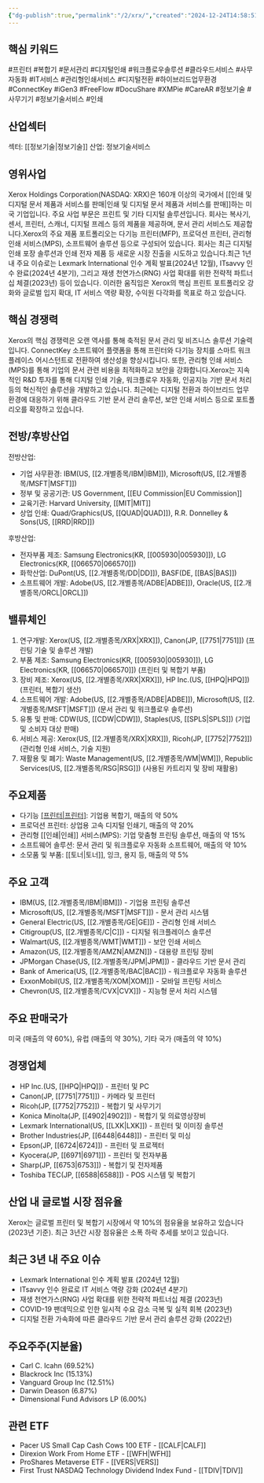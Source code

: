 ```yaml
---
{"dg-publish":true,"permalink":"/2/xrx/","created":"2024-12-24T14:58:51.796+09:00","updated":"2025-07-29T21:37:05.420+09:00"}
---
```


## 핵심 키워드

#프린터 #복합기 #문서관리 #디지털인쇄 #워크플로우솔루션 #클라우드서비스 #사무자동화 #IT서비스 #관리형인쇄서비스 #디지털전환 #하이브리드업무환경 #ConnectKey #iGen3 #FreeFlow #DocuShare #XMPie #CareAR #정보기술 #사무기기 #정보기술서비스 #인쇄 

## 산업섹터

섹터: [[정보기술\|정보기술]]
산업: 정보기술서비스

## 영위사업

Xerox Holdings Corporation(NASDAQ: XRX)은 160개 이상의 국가에서 [[인쇄 및 디지털 문서 제품과 서비스를 판매\|인쇄 및 디지털 문서 제품과 서비스를 판매]]하는 미국 기업입니다. 주요 사업 부문은 프린트 및 기타 디지털 솔루션입니다. 회사는 복사기, 센서, 프린터, 스캐너, 디지털 프레스 등의 제품을 제공하며, 문서 관리 서비스도 제공합니다.Xerox의 주요 제품 포트폴리오는 다기능 프린터(MFP), 프로덕션 프린터, 관리형 인쇄 서비스(MPS), 소프트웨어 솔루션 등으로 구성되어 있습니다. 회사는 최근 디지털 인쇄 포장 솔루션과 인쇄 전자 제품 등 새로운 시장 진출을 시도하고 있습니다.최근 1년 내 주요 이슈로는 Lexmark International 인수 계획 발표(2024년 12월), ITsavvy 인수 완료(2024년 4분기), 그리고 재생 천연가스(RNG) 사업 확대를 위한 전략적 파트너십 체결(2023년) 등이 있습니다. 이러한 움직임은 Xerox의 핵심 프린트 포트폴리오 강화와 글로벌 입지 확대, IT 서비스 역량 확장, 수익원 다각화를 목표로 하고 있습니다.

## 핵심 경쟁력

Xerox의 핵심 경쟁력은 오랜 역사를 통해 축적된 문서 관리 및 비즈니스 솔루션 기술력입니다. ConnectKey 소프트웨어 플랫폼을 통해 프린터와 다기능 장치를 스마트 워크플레이스 어시스턴트로 전환하여 생산성을 향상시킵니다. 또한, 관리형 인쇄 서비스(MPS)를 통해 기업의 문서 관련 비용을 최적화하고 보안을 강화합니다.Xerox는 지속적인 R&D 투자를 통해 디지털 인쇄 기술, 워크플로우 자동화, 인공지능 기반 문서 처리 등의 혁신적인 솔루션을 개발하고 있습니다. 최근에는 디지털 전환과 하이브리드 업무 환경에 대응하기 위해 클라우드 기반 문서 관리 솔루션, 보안 인쇄 서비스 등으로 포트폴리오를 확장하고 있습니다.

## 전방/후방산업

전방산업:

- 기업 사무환경: IBM(US, [[2.개별종목/IBM\|IBM]]), Microsoft(US, [[2.개별종목/MSFT\|MSFT]])
- 정부 및 공공기관: US Government, [[EU Commission\|EU Commission]]
- 교육기관: Harvard University, [[MIT\|MIT]]
- 상업 인쇄: Quad/Graphics(US, [[QUAD\|QUAD]]), R.R. Donnelley & Sons(US, [[RRD\|RRD]])

후방산업:

- 전자부품 제조: Samsung Electronics(KR, [[005930\|005930]]), LG Electronics(KR, [[066570\|066570]])
- 화학산업: DuPont(US, [[2.개별종목/DD\|DD]]), BASF(DE, [[BAS\|BAS]])
- 소프트웨어 개발: Adobe(US, [[2.개별종목/ADBE\|ADBE]]), Oracle(US, [[2.개별종목/ORCL\|ORCL]])

## 밸류체인

1. 연구개발: Xerox(US, [[2.개별종목/XRX\|XRX]]), Canon(JP, [[7751\|7751]]) (프린팅 기술 및 솔루션 개발)
2. 부품 제조: Samsung Electronics(KR, [[005930\|005930]]), LG Electronics(KR, [[066570\|066570]]) (프린터 및 복합기 부품)
3. 장비 제조: Xerox(US, [[2.개별종목/XRX\|XRX]]), HP Inc.(US, [[HPQ\|HPQ]]) (프린터, 복합기 생산)
4. 소프트웨어 개발: Adobe(US, [[2.개별종목/ADBE\|ADBE]]), Microsoft(US, [[2.개별종목/MSFT\|MSFT]]) (문서 관리 및 워크플로우 솔루션)
5. 유통 및 판매: CDW(US, [[CDW\|CDW]]), Staples(US, [[SPLS\|SPLS]]) (기업 및 소비자 대상 판매)
6. 서비스 제공: Xerox(US, [[2.개별종목/XRX\|XRX]]), Ricoh(JP, [[7752\|7752]]) (관리형 인쇄 서비스, 기술 지원)
7. 재활용 및 폐기: Waste Management(US, [[2.개별종목/WM\|WM]]), Republic Services(US, [[2.개별종목/RSG\|RSG]]) (사용된 카트리지 및 장비 재활용)

## 주요제품

- 다기능 [[프린터\|프린터]](MFP): 기업용 복합기, 매출의 약 50%
- 프로덕션 프린터: 상업용 고속 디지털 인쇄기, 매출의 약 20%
- 관리형 [[인쇄\|인쇄]] 서비스(MPS): 기업 맞춤형 프린팅 솔루션, 매출의 약 15%
- 소프트웨어 솔루션: 문서 관리 및 워크플로우 자동화 소프트웨어, 매출의 약 10%
- 소모품 및 부품: [[토너\|토너]], 잉크, 용지 등, 매출의 약 5%

## 주요 고객

- IBM(US, [[2.개별종목/IBM\|IBM]]) - 기업용 프린팅 솔루션
- Microsoft(US, [[2.개별종목/MSFT\|MSFT]]) - 문서 관리 시스템
- General Electric(US, [[2.개별종목/GE\|GE]]) - 관리형 인쇄 서비스
- Citigroup(US, [[2.개별종목/C\|C]]) - 디지털 워크플레이스 솔루션
- Walmart(US, [[2.개별종목/WMT\|WMT]]) - 보안 인쇄 서비스
- Amazon(US, [[2.개별종목/AMZN\|AMZN]]) - 대용량 프린팅 장비
- JPMorgan Chase(US, [[2.개별종목/JPM\|JPM]]) - 클라우드 기반 문서 관리
- Bank of America(US, [[2.개별종목/BAC\|BAC]]) - 워크플로우 자동화 솔루션
- ExxonMobil(US, [[2.개별종목/XOM\|XOM]]) - 모바일 프린팅 서비스
- Chevron(US, [[2.개별종목/CVX\|CVX]]) - 지능형 문서 처리 시스템

## 주요 판매국가

미국 (매출의 약 60%), 유럽 (매출의 약 30%), 기타 국가 (매출의 약 10%)

## 경쟁업체

- HP Inc.(US, [[HPQ\|HPQ]]) - 프린터 및 PC
- Canon(JP, [[7751\|7751]]) - 카메라 및 프린터
- Ricoh(JP, [[7752\|7752]]) - 복합기 및 사무기기
- Konica Minolta(JP, [[4902\|4902]]) - 복합기 및 의료영상장비
- Lexmark International(US, [[LXK\|LXK]]) - 프린터 및 이미징 솔루션
- Brother Industries(JP, [[6448\|6448]]) - 프린터 및 미싱
- Epson(JP, [[6724\|6724]]) - 프린터 및 프로젝터
- Kyocera(JP, [[6971\|6971]]) - 프린터 및 전자부품
- Sharp(JP, [[6753\|6753]]) - 복합기 및 전자제품
- Toshiba TEC(JP, [[6588\|6588]]) - POS 시스템 및 복합기

## 산업 내 글로벌 시장 점유율

Xerox는 글로벌 프린터 및 복합기 시장에서 약 10%의 점유율을 보유하고 있습니다 (2023년 기준). 최근 3년간 시장 점유율은 소폭 하락 추세를 보이고 있습니다.

## 최근 3년 내 주요 이슈

- Lexmark International 인수 계획 발표 (2024년 12월)
- ITsavvy 인수 완료로 IT 서비스 역량 강화 (2024년 4분기)
- 재생 천연가스(RNG) 사업 확대를 위한 전략적 파트너십 체결 (2023년)
- COVID-19 팬데믹으로 인한 일시적 수요 감소 극복 및 실적 회복 (2023년)
- 디지털 전환 가속화에 따른 클라우드 기반 문서 관리 솔루션 강화 (2022년)

## 주요주주(지분율)

- Carl C. Icahn (69.52%)
- Blackrock Inc (15.13%)
- Vanguard Group Inc (12.51%)
- Darwin Deason (6.87%)
- Dimensional Fund Advisors LP (6.00%)

## 관련 ETF

- Pacer US Small Cap Cash Cows 100 ETF - [[CALF\|CALF]]
- Direxion Work From Home ETF - [[WFH\|WFH]]
- ProShares Metaverse ETF - [[VERS\|VERS]]
- First Trust NASDAQ Technology Dividend Index Fund - [[TDIV\|TDIV]]